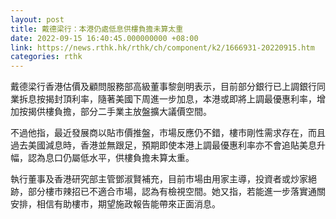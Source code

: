 ```yaml
---
layout: post
title: 戴德梁行：本港仍處低息供樓負擔未算太重
date: 2022-09-15 16:40:45.000000000 +08:00
link: https://news.rthk.hk/rthk/ch/component/k2/1666931-20220915.htm
categories: rthk
---
```


戴德梁行香港估價及顧問服務部高級董事黎劍明表示，目前部分銀行已上調銀行同業拆息按揭封頂利率，隨著美國下周進一步加息，本港或即將上調最優惠利率，增加按揭供樓負擔，部分二手業主放盤擴大議價空間。

不過他指，最近發展商以貼市價推盤，市場反應仍不錯，樓市剛性需求存在，而且過去美國減息時，香港並無跟足，預期即使本港上調最優惠利率亦不會追貼美息升幅，認為息口仍屬低水平，供樓負擔未算太重。

執行董事及香港研究部主管鄧淑賢補充，目前市場由用家主導，投資者或炒家絕跡，部分樓市辣招已不適合市場，認為有檢視空間。她又指，若能進一步落實通關安排，相信有助樓市，期望施政報告能帶來正面消息。
